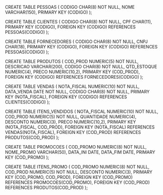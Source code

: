 CREATE TABLE PESSOAS (
  CODIGO CHAR(8) NOT NULL,
  NOME VARCHAR(150),
  PRIMARY KEY (CODIGO)
);

CREATE TABLE CLIENTES (
  CODIGO CHAR(8) NOT NULL,
  CPF CHAR(11),
  PRIMARY KEY (CODIGO),
  FOREIGN KEY (CODIGO) REFERENCES PESSOAS(CODIGO)
);

CREATE TABLE FORNECEDORES (
  CODIGO CHAR(8) NOT NULL,
  CNPJ CHAR(18),
  PRIMARY KEY (CODIGO),
  FOREIGN KEY (CODIGO) REFERENCES PESSOAS(CODIGO)
);

CREATE TABLE PRODUTOS (
  COD_PROD NUMERIC(5) NOT NULL,
  DESCRICAO VARCHAR(200),
  CODIGO CHAR(8) NOT NULL,
  QTD_ESTOQUE NUMERIC(4),
  PRECO NUMERIC(10,2),
  PRIMARY KEY (COD_PROD),
  FOREIGN KEY (CODIGO) REFERENCES FORNECEDORES(CODIGO)
);

CREATE TABLE VENDAS (
  NOTA_FISCAL NUMERIC(10) NOT NULL,
  DATA_VENDA DATE NOT NULL,
  CODIGO CHAR(8) NOT NULL,
  PRIMARY KEY (NOTA_FISCAL),
  FOREIGN KEY (CODIGO) REFERENCES CLIENTES(CODIGO)
);

CREATE TABLE ITENS_VENDIDOS (
  NOTA_FISCAL NUMERIC(10) NOT NULL,
  COD_PROD NUMERIC(5) NOT NULL,
  QUANTIDADE NUMERIC(4),
  DESCONTO NUMERIC(3),
  PRECO NUMERIC(10,2),
  PRIMARY KEY (NOTA_FISCAL, COD_PROD),
  FOREIGN KEY (NOTA_FISCAL) REFERENCES VENDAS(NOTA_FISCAL),
  FOREIGN KEY (COD_PROD) REFERENCES PRODUTOS(COD_PROD)
);

CREATE TABLE PROMOCOES (
  COD_PROMO NUMERIC(8) NOT NULL,
  NOME_PROMO VARCHAR(50),
  DATA_INI DATE,
  DATA_FIM DATE,
  PRIMARY KEY (COD_PROMO)
);

CREATE TABLE ITENS_PROMO (
  COD_PROMO NUMERIC(8) NOT NULL,
  COD_PROD NUMERIC(5) NOT NULL,
  DESCONTO NUMERIC(3),
  PRIMARY KEY (COD_PROMO, COD_PROD),
  FOREIGN KEY (COD_PROMO) REFERENCES PROMOCOES(COD_PROMO),
  FOREIGN KEY (COD_PROD) REFERENCES PRODUTOS(COD_PROD)
);
